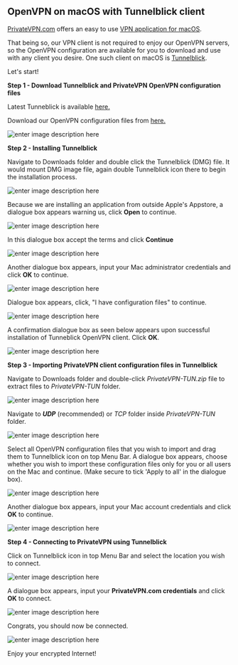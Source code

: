 ﻿OpenVPN on macOS with Tunnelblick client
--
[PrivateVPN.com](https://privatevpn.com) offers an easy to use [VPN application for macOS](https://privatevpn.com/client/PrivateVPN1.1.pkg). 

That being so, our VPN client is not required to enjoy our OpenVPN servers, so the OpenVPN configuration are available for you to download and use with any client you desire. One such client on macOS is [Tunnelblick](https://tunnelblick.net/).

Let's start!
 
**Step 1 - Download Tunnelblick and PrivateVPN OpenVPN configuration files**

Latest Tunneblick is available [here.](https://github.com/Tunnelblick/Tunnelblick/releases/tag/v3.7.5beta01)

Download our OpenVPN configuration files from [here.](https://privatevpn.com/client/PrivateVPN-TUN.zip)

![enter image description here](https://media.vakil.win/mgoblin_media/media_entries/40/1.jpg)

**Step 2 - Installing Tunnelblick**

Navigate to Downloads folder and double click the Tunnelblick (DMG) file. It would mount DMG image file, again double Tunnelblick icon there to begin the installation process. 

![enter image description here](https://media.vakil.win/mgoblin_media/media_entries/41/3.medium.jpg)

Because we are installing an application from outside Apple's Appstore, a dialogue box appears warning us, click **Open** to continue.

![enter image description here](https://media.vakil.win/mgoblin_media/media_entries/42/4.medium.jpg)

In this dialogue box accept the terms and click **Continue**

![enter image description here](https://media.vakil.win/mgoblin_media/media_entries/43/5.medium.jpg)

Another dialogue box appears, input your Mac administrator credentials and click **OK** to continue.

![enter image description here](https://media.vakil.win/mgoblin_media/media_entries/44/6.medium.jpg)

Dialogue box appears, click, "I have configuration files" to continue.

![enter image description here](https://media.vakil.win/mgoblin_media/media_entries/45/7.medium.jpg)

A confirmation dialogue box as seen below appears upon successful installation of Tunneblick OpenVPN client. Click **OK**.

![enter image description here](https://media.vakil.win/mgoblin_media/media_entries/51/8.medium.jpg)

**Step 3 - Importing PrivateVPN client configuration files in Tunnelblick**

Navigate to Downloads folder and double-click *PrivateVPN-TUN.zip* file to extract files to *PrivateVPN-TUN* folder.  

![enter image description here](https://media.vakil.win/mgoblin_media/media_entries/46/9.medium.jpg)

Navigate to ***UDP*** (recommended) or *TCP* folder inside *PrivateVPN-TUN* folder.

![enter image description here](https://media.vakil.win/mgoblin_media/media_entries/52/10.medium.jpg)

 Select all OpenVPN configuration files that you wish to import and drag them to Tunnelblick icon on top Menu Bar. A dialogue box appears, choose whether you wish to import these configuration files only for you or all users on the Mac and continue. (Make secure to tick 'Apply to all' in the  dialogue box).

![enter image description here](https://media.vakil.win/mgoblin_media/media_entries/47/13.medium.jpg)

Another dialogue box appears, input your Mac account credentials and click **OK** to continue.

![enter image description here](https://media.vakil.win/mgoblin_media/media_entries/48/14.medium.jpg)

**Step 4 - Connecting to PrivateVPN using Tunnelblick**

Click on Tunnelblick icon in top Menu Bar and select the location you wish to connect. 

![enter image description here](https://media.vakil.win/mgoblin_media/media_entries/49/15.medium.jpg)

A dialogue box appears, input your **PrivateVPN.com credentials** and click **OK** to connect.

![enter image description here](https://media.vakil.win/mgoblin_media/media_entries/50/17.medium.jpg)

Congrats, you should now be connected. 

![enter image description here](https://media.vakil.win/mgoblin_media/media_entries/53/19.medium.jpg)

Enjoy your encrypted Internet!